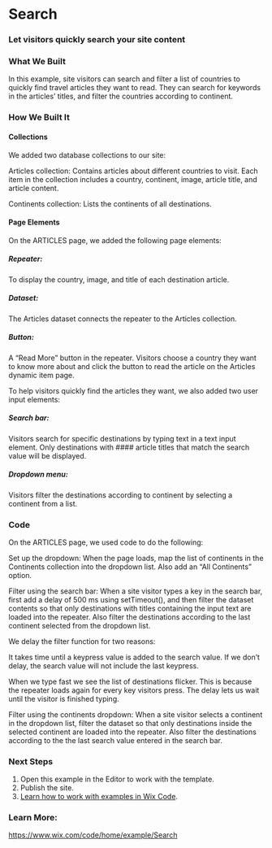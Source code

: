 # Search
### Let visitors quickly search your site content

### What We Built
In this example, site visitors can search and filter a list of countries to quickly find travel articles they want to read. They can search for keywords in the articles’ titles, and filter the countries according to continent.


### How We Built It​
#### Collections
We added two database collections to our site:

Articles collection: Contains articles about different countries to visit. Each item in the collection includes a country, continent, image, article title, and article content.

Continents collection: Lists the continents of all destinations.

 
#### Page Elements 
On the ARTICLES page, we added the following page elements:

##### Repeater: 
To display the country, image, and title of each destination article.

##### Dataset: 
The Articles dataset connects the repeater to the Articles collection.

##### Button: 
A “Read More” button in the repeater. Visitors choose a country they want to know more about and click the button to read the article on the Articles dynamic item page.

To help visitors quickly find the articles they want, we also added two user input elements:

##### Search bar: 
Visitors search for specific destinations by typing text in a text input element. Only destinations with #### article titles that match the search value will be displayed.

##### Dropdown menu: 
Visitors filter the destinations according to continent by selecting a continent from a list.

### Code
On the ARTICLES page, we used code to do the following:

Set up the dropdown: When the page loads, map the list of continents in the Continents collection into the dropdown list. Also add an “All Continents” option.

Filter using the search bar: When a site visitor types a key in the search bar, first add a delay of 500 ms using setTimeout(), and then filter the dataset contents so that only destinations with titles containing the input text are loaded into the repeater. Also filter the destinations according to the last continent selected from the dropdown list.
 

We delay the filter function for two reasons:

It takes time until a keypress value is added to the search value. If we don’t delay, the search value will not include the last keypress.

When we type fast we see the list of destinations flicker. This is because the repeater loads again for every key visitors press. The delay lets us wait until the visitor is finished typing.
 

Filter using the continents dropdown: When a site visitor selects a continent in the dropdown list, filter the dataset so that only destinations inside the selected continent are loaded into the repeater. Also filter the destinations according to the the last search value entered in the search bar.

 
### Next Steps
1. Open this example in the Editor to work with the template.
2. Publish the site.
3. [Learn how to work with examples in Wix Code](https://support.wix.com/en/article/how-to-work-with-examples-in-wix-code).

### Learn More:
https://www.wix.com/code/home/example/Search
